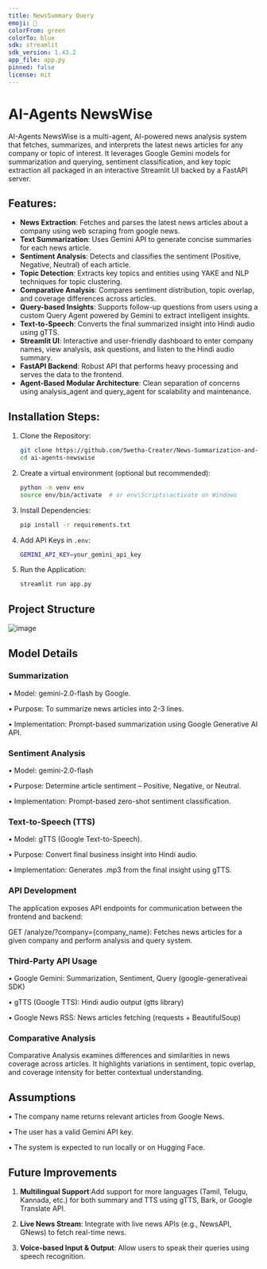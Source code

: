```yaml
---
title: NewsSummary Query
emoji: 🐢
colorFrom: green
colorTo: blue
sdk: streamlit
sdk_version: 1.43.2
app_file: app.py
pinned: false
license: mit
---
```


# **AI-Agents NewsWise**

AI-Agents NewsWise is a multi-agent, AI-powered news analysis system that fetches, summarizes, and interprets the latest news articles for any company or topic of interest. It leverages Google Gemini models for summarization and querying, sentiment classification, and key topic extraction all packaged in an interactive Streamlit UI backed by a FastAPI server.

## Features:

- **News Extraction**: Fetches and parses the latest news articles about a company using web scraping from google news.
- **Text Summarization**: Uses Gemini API to generate concise summaries for each news article.
- **Sentiment Analysis**: Detects and classifies the sentiment (Positive, Negative, Neutral) of each article.
- **Topic Detection**: Extracts key topics and entities using YAKE and NLP techniques for topic clustering.
- **Comparative Analysis**: Compares sentiment distribution, topic overlap, and coverage differences across articles.
- **Query-based Insights**: Supports follow-up questions from users using a custom Query Agent powered by Gemini to extract intelligent insights.
- **Text-to-Speech**: Converts the final summarized insight into Hindi audio using gTTS.
- **Streamlit UI**: Interactive and user-friendly dashboard to enter company names, view analysis, ask questions, and listen to the Hindi audio summary.
- **FastAPI Backend**: Robust API that performs heavy processing and serves the data to the frontend.
- **Agent-Based Modular Architecture**: Clean separation of concerns using analysis_agent and query_agent for scalability and maintenance.


## Installation Steps:

1. Clone the Repository:

   ```bash
   git clone https://github.com/Swetha-Creater/News-Summarization-and-Text-to-Speech-Application.git
   cd ai-agents-newswise
   
2. Create a virtual environment (optional but recommended):
   ```bash
   python -m venv env
   source env/bin/activate  # or env\Scripts\activate on Windows
   
5. Install Dependencies:
    ```bash
   pip install -r requirements.txt
   
7. Add API Keys in `.env`:
   ```bash
   GEMINI_API_KEY=your_gemini_api_key
   
9. Run the Application:
    ```bash
   streamlit run app.py

## Project Structure

![image](https://github.com/user-attachments/assets/a1310c26-0e1f-48b8-91ad-9b9bfdb0c4c4)

   
## Model Details

### Summarization
• Model: gemini-2.0-flash by Google.

• Purpose: To summarize news articles into 2-3 lines.

• Implementation: Prompt-based summarization using Google Generative AI API.

### Sentiment Analysis

• Model: gemini-2.0-flash

• Purpose: Determine article sentiment – Positive, Negative, or Neutral.

• Implementation: Prompt-based zero-shot sentiment classification.

### Text-to-Speech (TTS)
• Model: gTTS (Google Text-to-Speech).

• Purpose: Convert final business insight into Hindi audio.

• Implementation: Generates .mp3 from the final insight using gTTS.

### API Development

The application exposes API endpoints for communication between the frontend and backend:

GET /analyze/?company={company_name}: Fetches news articles for a given company and perform analysis and query system.

### Third-Party API Usage
• Google Gemini: Summarization, Sentiment, Query (google-generativeai SDK)

• gTTS (Google TTS): Hindi audio output (gtts library)

• Google News RSS: News articles fetching (requests + BeautifulSoup)

 ### Comparative Analysis
 Comparative Analysis examines differences and similarities in news coverage across articles. It highlights variations in sentiment, topic overlap, and 
 coverage intensity for better contextual understanding.

## Assumptions

• The company name returns relevant articles from Google News.

• The user has a valid Gemini API key.

• The system is expected to run locally or on Hugging Face.

## Future Improvements

1. **Multilingual Support**:Add support for more languages (Tamil, Telugu, Kannada, etc.) for both summary and TTS using gTTS, Bark, or Google Translate API.

2. **Live News Stream**: Integrate with live news APIs (e.g., NewsAPI, GNews) to fetch real-time news.

3. **Voice-based Input & Output**: Allow users to speak their queries using speech recognition.


